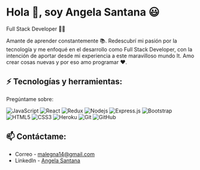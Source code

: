 

# Hola 👋, soy Angela Santana 😃

Full Stack Developer 👩‍💻 

Amante de aprender constantemente 📚. Redescubrí mi pasión por la tecnología y me enfoqué en el desarrollo como Full Stack Developer, con la intención de aportar desde mi experiencia a este maravilloso mundo It. Amo crear cosas nuevas y por eso amo programar ❤️.

## ⚡ Tecnologías y herramientas:
Pregúntame sobre:

![JavaScript](https://img.shields.io/badge/-JavaScript-black?style=flat-square&logo=javascript)
![React](https://img.shields.io/badge/-React-black?style=flat-square&logo=react)
![Redux](https://img.shields.io/badge/-Redux-black?style=flat-square&logo=Redux)
![Nodejs](https://img.shields.io/badge/-Nodejs-black?style=flat-square&logo=Node.js)
![Express.js](https://img.shields.io/badge/-Express-black?style=flat-square&logo=expressjs)
![Bootstrap](https://img.shields.io/badge/-Bootstrap-black?style=flat-square&logo=bootstrap)
![HTML5](https://img.shields.io/badge/-HTML5-black?style=flat-square&logo=html5&logoColor=white)
![CSS3](https://img.shields.io/badge/-CSS3-black?style=flat-square&logo=css3)
![Heroku](https://img.shields.io/badge/-Heroku-black?style=flat-square&logo=heroku)
![Git](https://img.shields.io/badge/-Git-black?style=flat-square&logo=git)
![GitHub](https://img.shields.io/badge/-GitHub-black?style=flat-square&logo=github)


## 📫 Contáctame:
- Correo - malegna14@gmail.com
- LinkedIn - [Angela Santana](https://www.linkedin.com/in/angela-michele-santana-bele%C3%B1o-7224a6153/)

